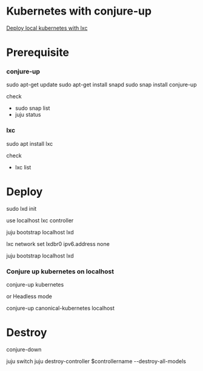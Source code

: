 Kubernetes with conjure-up
===

[Deploy local kubernetes with lxc](https://kubernetes.io/docs/getting-started-guides/ubuntu/local/)

# Prerequisite

### conjure-up

sudo apt-get update
sudo apt-get install snapd
sudo snap install conjure-up

check
 - sudo snap list
 - juju status

### lxc

sudo apt install lxc

check
 - lxc list

# Deploy 


sudo lxd init

use localhost lxc controller

juju bootstrap localhost lxd

lxc network set lxdbr0 ipv6.address none

juju bootstrap localhost lxd


### Conjure up kubernetes on localhost

conjure-up kubernetes

or Headless mode

conjure-up canonical-kubernetes localhost

# Destroy

conjure-down

juju switch
juju destroy-controller $controllername --destroy-all-models 
